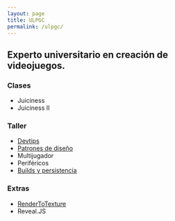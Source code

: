 ```yaml
---
layout: page
title: ULPGC
permalink: /ulpgc/
---
```


## Experto universitario en creación de videojuegos.

### Clases

- Juiciness[](http://slides.aitorlozano.com/juiciness)
- Juiciness II[](http://slides.aitorlozano.com/juiciness-ii)

### Taller
- [Devtips](http://slides.aitorlozano.com/devtips)
- [Patrones de diseño](http://slides.aitorlozano.com/design-patterns/)
- Multijugador[](http://slides.aitorlozano.com/multiplayer/slides)
- Periféricos[](http://slides.aitorlozano.com/perifericos)
- [Builds y persistencia](http://slides.aitorlozano.com/persistencia)

### Extras
- [RenderToTexture](http://slides.aitorlozano.com/raycast)
- Reveal.JS[](http://slides.aitorlozano.com/reveal)
